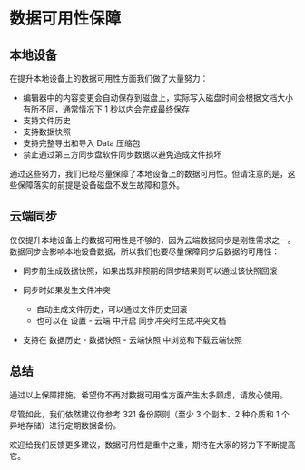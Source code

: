 # 数据可用性保障

## 本地设备

在提升本地设备上的数据可用性方面我们做了大量努力：

* 编辑器中的内容变更会自动保存到磁盘上，实际写入磁盘时间会根据文档大小有所不同，通常情况下 1 秒以内会完成最终保存
* 支持文件历史
* 支持数据快照
* 支持完整导出和导入 Data 压缩包
* 禁止通过第三方同步盘软件同步数据以避免造成文件损坏

通过这些努力，我们已经尽量保障了本地设备上的数据可用性。但请注意的是，这些保障落实的前提是设备磁盘不发生故障和意外。

## 云端同步

仅仅提升本地设备上的数据可用性是不够的，因为云端数据同步是刚性需求之一。数据同步会影响本地设备数据，所以我们也要尽量保障同步后数据的可用性：

* 同步前生成数据快照，如果出现非预期的同步结果则可以通过该快照回滚
* 同步时如果发生文件冲突

  * 自动生成文件历史，可以通过文件历史回滚
  * 也可以在 <kbd>设置</kbd>​ - <kbd>云端</kbd>​ 中开启 <kbd>同步冲突时生成冲突文档</kbd>​
* 支持在 <kbd>数据历史</kbd>​ - <kbd>数据快照</kbd>​ - <kbd>云端快照</kbd>​ 中浏览和下载云端快照

## 总结

通过以上保障措施，希望你不再对数据可用性方面产生太多顾虑，请放心使用。

尽管如此，我们依然建议你参考 321 备份原则（至少 3 个副本、2 种介质和 1 个异地存储）进行定期数据备份。

欢迎给我们反馈更多建议，数据可用性是重中之重，期待在大家的努力下不断提高它。
